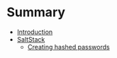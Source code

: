 # Summary

* [Introduction](README.md)
* [SaltStack](saltstack.md)
  * [Creating hashed passwords](saltstack/creating-hashed-passwords.md)

